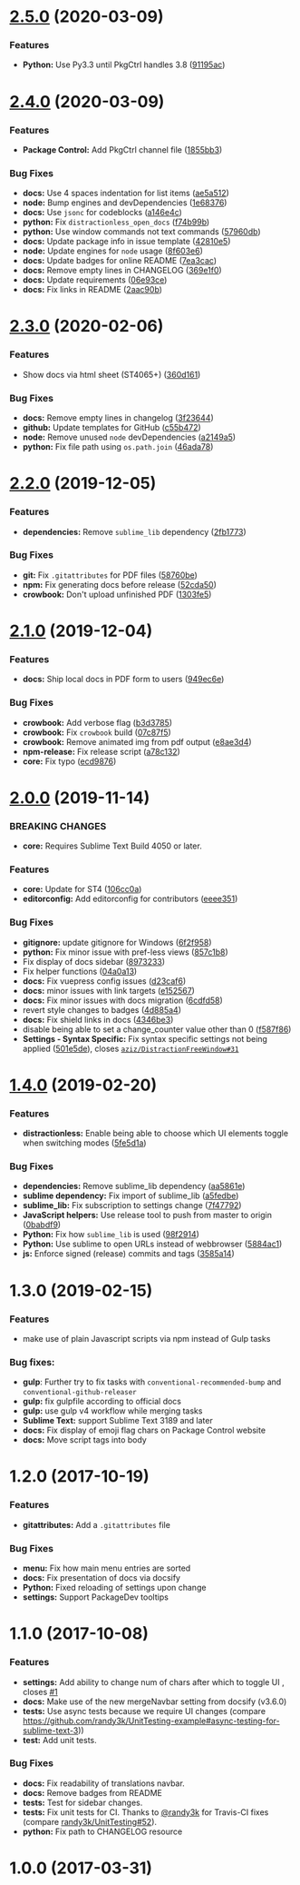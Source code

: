 # [2.5.0](https://github.com/jrappen/sublime-distractionless/compare/2.4.0...2.5.0) (2020-03-09)


### Features

* **Python:** Use Py3.3 until PkgCtrl handles 3.8 ([91195ac](https://github.com/jrappen/sublime-distractionless/commit/91195aca3901261b809597c40f14dad7d7a62a61))



# [2.4.0](https://github.com/jrappen/sublime-distractionless/compare/2.3.0...2.4.0) (2020-03-09)

### Features

* **Package Control:** Add PkgCtrl channel file ([1855bb3](https://github.com/jrappen/sublime-distractionless/commit/1855bb3c99c0e7d3ee474cafa2d8c99c90c587c9))

### Bug Fixes

* **docs:** Use 4 spaces indentation for list items ([ae5a512](https://github.com/jrappen/sublime-distractionless/commit/ae5a512cbae1c99212127a0764156ebe6249e665))
* **node:** Bump engines and devDependencies ([1e68376](https://github.com/jrappen/sublime-distractionless/commit/1e68376c2baed325294a37621b2bfa7244a19171))
* **docs:** Use `jsonc` for codeblocks ([a146e4c](https://github.com/jrappen/sublime-distractionless/commit/a146e4c06d0ed7e737207e978a17daf39f83a3ed))
* **python:** Fix `distractionless_open_docs` ([f74b99b](https://github.com/jrappen/sublime-distractionless/commit/f74b99b5c6e168edb1dfcd2bc80c0c46e16ac7e3))
* **python:** Use window commands not text commands ([57960db](https://github.com/jrappen/sublime-distractionless/commit/57960dbc54059065d6e462bfb310353b3e2b362b))
* **docs:** Update package info in issue template ([42810e5](https://github.com/jrappen/sublime-distractionless/commit/42810e50426cb3072bd30ac4a226b187bf949c21))
* **node:** Update engines for `node` usage ([8f603e6](https://github.com/jrappen/sublime-distractionless/commit/8f603e6c94ab6f5b266ff02f6efc2dc278f6041a))
* **docs:** Update badges for online README ([7ea3cac](https://github.com/jrappen/sublime-distractionless/commit/7ea3cac86a92da62915479e4a44ce02d0b9d86bd))
* **docs:** Remove empty lines in CHANGELOG ([369e1f0](https://github.com/jrappen/sublime-distractionless/commit/369e1f0d466987fd22466b809d1f0da6f43e0f5a))
* **docs:** Update requirements ([06e93ce](https://github.com/jrappen/sublime-distractionless/commit/06e93ce9c65a45d7b0f116731b8e84a58582d7e7))
* **docs:** Fix links in README ([2aac90b](https://github.com/jrappen/sublime-distractionless/commit/2aac90bf30b75f5491e0ca605e2765d03773ef6c))

# [2.3.0](https://github.com/jrappen/sublime-distractionless/compare/2.2.0...2.3.0) (2020-02-06)

### Features

* Show docs via html sheet (ST4065+) ([360d161](https://github.com/jrappen/sublime-distractionless/commit/360d161883fe5843c993e2bb0565fb3b870f01a4))

### Bug Fixes

* **docs:** Remove empty lines in changelog ([3f23644](https://github.com/jrappen/sublime-distractionless/commit/3f236447d6b0045cb8d6c5360c03e462ca3e73d0))
* **github:** Update templates for GitHub ([c55b472](https://github.com/jrappen/sublime-distractionless/commit/c55b47223d0e11cc4da3f0d53b89602a339a619d))
* **node:** Remove unused `node` devDependencies ([a2149a5](https://github.com/jrappen/sublime-distractionless/commit/a2149a5594716d401e978f15239b5fc5d5aa4265))
* **python:** Fix file path using `os.path.join` ([46ada78](https://github.com/jrappen/sublime-distractionless/commit/46ada788954617544d5b2eb1fa9d3bdc7ddb30a5))

# [2.2.0](https://github.com/jrappen/sublime-distractionless/compare/2.1.0...2.2.0) (2019-12-05)

### Features

* **dependencies:** Remove `sublime_lib` dependency ([2fb1773](https://github.com/jrappen/sublime-distractionless/commit/2fb17736decf250560034dcf562cc82b302fdd3b))

### Bug Fixes

* **git:** Fix `.gitattributes` for PDF files ([58760be](https://github.com/jrappen/sublime-distractionless/commit/58760be52d74e353b5a9ba7edfd07b2526dde480))
* **npm:** Fix generating docs before release ([52cda50](https://github.com/jrappen/sublime-distractionless/commit/52cda50880dd14067c1810c4389af6a6e6577477))
* **crowbook:** Don't upload unfinished PDF ([1303fe5](https://github.com/jrappen/sublime-distractionless/commit/1303fe5d6fca8df4e7370fc267c32efd3462da7d))

# [2.1.0](https://github.com/jrappen/sublime-distractionless/compare/2.0.0...2.1.0) (2019-12-04)

### Features

* **docs:** Ship local docs in PDF form to users ([949ec6e](https://github.com/jrappen/sublime-distractionless/commit/949ec6e8048de9b719bfb7c0e5f0914048da3887))

### Bug Fixes

* **crowbook:** Add verbose flag ([b3d3785](https://github.com/jrappen/sublime-distractionless/commit/b3d378542e9d7c9e4ecb2cc4a236e806fc7839e2))
* **crowbook:** Fix `crowbook` build ([07c87f5](https://github.com/jrappen/sublime-distractionless/commit/07c87f5652f2e0b1733a3139dfe42ffa2e4d5b9d))
* **crowbook:** Remove animated img from pdf output ([e8ae3d4](https://github.com/jrappen/sublime-distractionless/commit/e8ae3d4787bcf435ce8e603a7c1a5247f78b10e1))
* **npm-release:** Fix release script ([a78c132](https://github.com/jrappen/sublime-distractionless/commit/a78c1326548df23b33d329089b6cb8fb83e40e56))
* **core:** Fix typo ([ecd9876](https://github.com/jrappen/sublime-distractionless/commit/ecd9876014c8c178d9bcc16dd36918352b25f186))

# [2.0.0](https://github.com/jrappen/sublime-distractionless/compare/1.4.0...2.0.0) (2019-11-14)

### BREAKING CHANGES

* **core:** Requires Sublime Text Build 4050 or later.

### Features

* **core:** Update for ST4 ([106cc0a](https://github.com/jrappen/sublime-distractionless/commit/106cc0aeb37b7b560e531c05d4142cbe7d507f65))
* **editorconfig:** Add editorconfig for contributors ([eeee351](https://github.com/jrappen/sublime-distractionless/commit/eeee3512db3ef5c9527a4421285f887f6472a0b4))

### Bug Fixes

* **gitignore:** update gitignore for Windows ([6f2f958](https://github.com/jrappen/sublime-distractionless/commit/6f2f958))
* **python:** Fix minor issue with pref-less views ([857c1b8](https://github.com/jrappen/sublime-distractionless/commit/857c1b8))
* Fix display of docs sidebar ([8973233](https://github.com/jrappen/sublime-distractionless/commit/8973233))
* Fix helper functions ([04a0a13](https://github.com/jrappen/sublime-distractionless/commit/04a0a13))
* **docs:** Fix vuepress config issues ([d23caf6](https://github.com/jrappen/sublime-distractionless/commit/d23caf6))
* **docs:** minor issues with link targets ([e152567](https://github.com/jrappen/sublime-distractionless/commit/e152567))
* **docs:** Fix minor issues with docs migration ([6cdfd58](https://github.com/jrappen/sublime-distractionless/commit/6cdfd58))
* revert style changes to badges ([4d885a4](https://github.com/jrappen/sublime-distractionless/commit/4d885a4))
* **docs:** Fix shield links in docs ([4346be3](https://github.com/jrappen/sublime-distractionless/commit/4346be3))
* disable being able to set a change_counter value other than 0 ([f587f86](https://github.com/jrappen/sublime-distractionless/commit/f587f86))
* **Settings - Syntax Specific:** Fix syntax specific settings not being applied ([501e5de](https://github.com/jrappen/sublime-distractionless/commit/501e5de)), closes [`aziz/DistractionFreeWindow#31`](https://github.com/aziz/DistractionFreeWindow/issues/31)

# [1.4.0](https://github.com/jrappen/sublime-distractionless/compare/1.3.0...1.4.0) (2019-02-20)

### Features

* **distractionless:** Enable being able to choose which UI elements toggle when switching modes ([5fe5d1a](https://github.com/jrappen/sublime-distractionless/commit/5fe5d1a))

### Bug Fixes

* **dependencies:** Remove sublime_lib dependency ([aa5861e](https://github.com/jrappen/sublime-distractionless/commit/aa5861e))
* **sublime dependency:** Fix import of sublime_lib ([a5fedbe](https://github.com/jrappen/sublime-distractionless/commit/a5fedbe))
* **sublime_lib:** Fix subscription to settings change ([7f47792](https://github.com/jrappen/sublime-distractionless/commit/7f47792))
* **JavaScript helpers:** Use release tool to push from master to origin ([0babdf9](https://github.com/jrappen/sublime-distractionless/commit/0babdf9))
* **Python:** Fix how `sublime_lib` is used ([98f2914](https://github.com/jrappen/sublime-distractionless/commit/98f2914))
* **Python:** Use sublime to open URLs instead of webbrowser ([5884ac1](https://github.com/jrappen/sublime-distractionless/commit/5884ac1))
* **js:** Enforce signed (release) commits and tags ([3585a14](https://github.com/jrappen/sublime-distractionless/commit/3585a14))

# 1.3.0 (2019-02-15)

### Features

* make use of plain Javascript scripts via npm instead of Gulp tasks

### Bug fixes:

* **gulp**: Further try to fix tasks with `conventional-recommended-bump` and `conventional-github-releaser`
* **gulp:** fix gulpfile according to official docs
* **gulp:** use gulp v4 workflow while merging tasks
* **Sublime Text:** support Sublime Text 3189 and later
* **docs:** Fix display of emoji flag chars on Package Control website
* **docs:** Move script tags into body

# 1.2.0 (2017-10-19)

### Features

* **gitattributes:** Add a `.gitattributes` file

### Bug Fixes

* **menu:** Fix how main menu entries are sorted
* **docs:** Fix presentation of docs via docsify
* **Python:** Fixed reloading of settings upon change
* **settings:** Support PackageDev tooltips

# 1.1.0 (2017-10-08)

### Features

* **settings:** Add ability to change num of chars after which to toggle UI , closes [#1](https://github.com/jrappen/sublime-distractionless/issues/1)
* **docs:** Make use of the new mergeNavbar setting from docsify (v3.6.0)
* **tests:** Use async tests because we require UI changes (compare <https://github.com/randy3k/UnitTesting-example#async-testing-for-sublime-text-3>))
* **test:** Add unit tests.

### Bug Fixes

* **docs:** Fix readability of translations navbar.
* **docs:** Remove badges from README
* **tests:** Test for sidebar changes.
* **tests:** Fix unit tests for CI. Thanks to [@randy3k](https://github.com/randy3k) for Travis-CI fixes (compare [randy3k/UnitTesting#52](https://github.com/randy3k/UnitTesting/issues/52)).
* **python:** Fix path to CHANGELOG resource

# 1.0.0 (2017-03-31)
